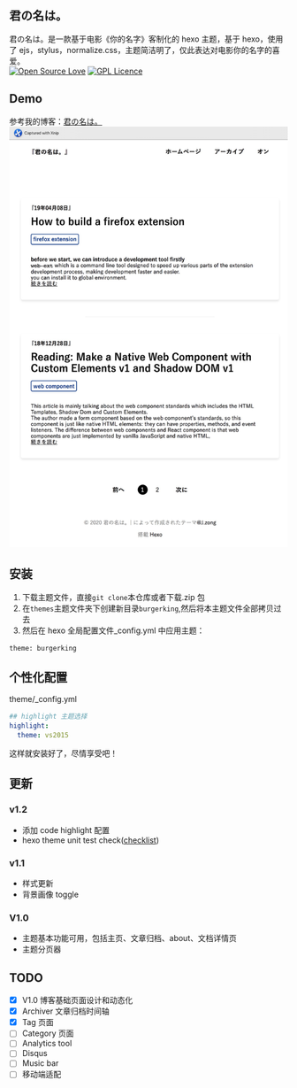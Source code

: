 ## 君の名は。

君の名は。是一款基于电影《你的名字》客制化的 hexo 主题，基于 hexo，使用了 ejs，stylus，normalize.css，主题简洁明了，仅此表达对电影你的名字的喜爱。  
[![Open Source Love](https://badges.frapsoft.com/os/v1/open-source.svg?v=103)](https://github.com/ellerbrock/open-source-badge/) [![GPL Licence](https://badges.frapsoft.com/os/gpl/gpl.svg?v=103)](https://opensource.org/licenses/GPL-2.0)

## Demo

参考我的博客：[君の名は。](https://jackzong.github.io)
![你的名字](https://github.com/JackZong/burger-king-hexo-theme/blob/master/source/imgs/demov1_1.jpg)

## 安装

1. 下载主题文件，直接`git clone`本仓库或者下载.zip 包
2. 在`themes`主题文件夹下创建新目录`burgerking`,然后将本主题文件全部拷贝过去
3. 然后在 hexo 全局配置文件\_config.yml 中应用主题：

```
theme: burgerking
```

## 个性化配置

theme/\_config.yml

```yml
## highlight 主题选择
highlight:
  theme: vs2015
```

这样就安装好了，尽情享受吧！

## 更新

### v1.2

- 添加 code highlight 配置
- hexo theme unit test check([checklist](https://github.com/hexojs/hexo-theme-unit-test))

### v1.1

- 样式更新
- 背景画像 toggle

### V1.0

- 主题基本功能可用，包括主页、文章归档、about、文档详情页
- 主题分页器

## TODO

- [x] V1.0 博客基础页面设计和动态化
- [x] Archiver 文章归档时间轴
- [x] Tag 页面
- [ ] Category 页面
- [ ] Analytics tool
- [ ] Disqus
- [ ] Music bar
- [ ] 移动端适配
